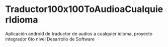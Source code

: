 # Traductor100x100ToAudioaCualquierIdioma
Aplicación android de traductor de audios a cualquier idioma, proyecto integrador 6to nivel Desarrollo de Software
